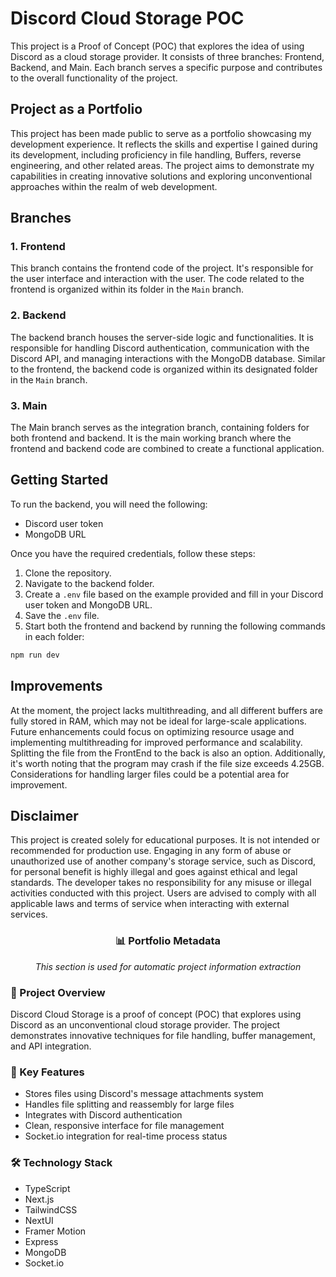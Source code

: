 # Discord Cloud Storage POC

This project is a Proof of Concept (POC) that explores the idea of using Discord as a cloud storage provider. It consists of three branches: Frontend, Backend, and Main. Each branch serves a specific purpose and contributes to the overall functionality of the project.

## Project as a Portfolio

This project has been made public to serve as a portfolio showcasing my development experience. It reflects the skills and expertise I gained during its development, including proficiency in file handling, Buffers, reverse engineering, and other related areas. The project aims to demonstrate my capabilities in creating innovative solutions and exploring unconventional approaches within the realm of web development.

## Branches

### 1. Frontend
This branch contains the frontend code of the project. It's responsible for the user interface and interaction with the user. The code related to the frontend is organized within its folder in the `Main` branch.

### 2. Backend
The backend branch houses the server-side logic and functionalities. It is responsible for handling Discord authentication, communication with the Discord API, and managing interactions with the MongoDB database. Similar to the frontend, the backend code is organized within its designated folder in the `Main` branch.

### 3. Main
The Main branch serves as the integration branch, containing folders for both frontend and backend. It is the main working branch where the frontend and backend code are combined to create a functional application.

## Getting Started

To run the backend, you will need the following:

- Discord user token
- MongoDB URL

Once you have the required credentials, follow these steps:

1. Clone the repository.
2. Navigate to the backend folder.
3. Create a `.env` file based on the example provided and fill in your Discord user token and MongoDB URL.
4. Save the `.env` file.
5. Start both the frontend and backend by running the following commands in each folder:

```bash
npm run dev
```

## Improvements

At the moment, the project lacks multithreading, and all different buffers are fully stored in RAM, which may not be ideal for large-scale applications. Future enhancements could focus on optimizing resource usage and implementing multithreading for improved performance and scalability. Splitting the file from the FrontEnd to the back is also an option. Additionally, it's worth noting that the program may crash if the file size exceeds 4.25GB. Considerations for handling larger files could be a potential area for improvement.

## Disclaimer

This project is created solely for educational purposes. It is not intended or recommended for production use. Engaging in any form of abuse or unauthorized use of another company's storage service, such as Discord, for personal benefit is highly illegal and goes against ethical and legal standards. The developer takes no responsibility for any misuse or illegal activities conducted with this project. Users are advised to comply with all applicable laws and terms of service when interacting with external services.


<!-- PORTFOLIO_METADATA_START -->
<div align="center">
  <h3>📊 Portfolio Metadata</h3>
  <p><em>This section is used for automatic project information extraction</em></p>
</div>

### 📜 Project Overview
Discord Cloud Storage is a proof of concept (POC) that explores using Discord as an unconventional cloud storage provider. The project demonstrates innovative techniques for file handling, buffer management, and API integration.

### 🎯 Key Features
- Stores files using Discord's message attachments system
- Handles file splitting and reassembly for large files
- Integrates with Discord authentication
- Clean, responsive interface for file management
- Socket.io integration for real-time process status

### 🛠️ Technology Stack
- TypeScript
- Next.js    
- TailwindCSS
- NextUI
- Framer Motion
- Express
- MongoDB
- Socket.io
<!-- PORTFOLIO_METADATA_END -->
